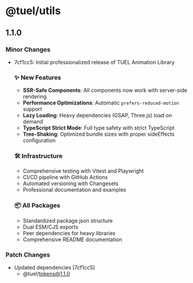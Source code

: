 # @tuel/utils

## 1.1.0

### Minor Changes

- 7cf1cc5: Initial professionalized release of TUEL Animation Library

  ### ✨ New Features

  - **SSR-Safe Components**: All components now work with server-side rendering
  - **Performance Optimizations**: Automatic `prefers-reduced-motion` support
  - **Lazy Loading**: Heavy dependencies (GSAP, Three.js) load on demand
  - **TypeScript Strict Mode**: Full type safety with strict TypeScript
  - **Tree-Shaking**: Optimized bundle sizes with proper sideEffects configuration

  ### 🛠️ Infrastructure

  - Comprehensive testing with Vitest and Playwright
  - CI/CD pipeline with GitHub Actions
  - Automated versioning with Changesets
  - Professional documentation and examples

  ### 📦 All Packages

  - Standardized package.json structure
  - Dual ESM/CJS exports
  - Peer dependencies for heavy libraries
  - Comprehensive README documentation

### Patch Changes

- Updated dependencies [7cf1cc5]
  - @tuel/tokens@1.1.0
